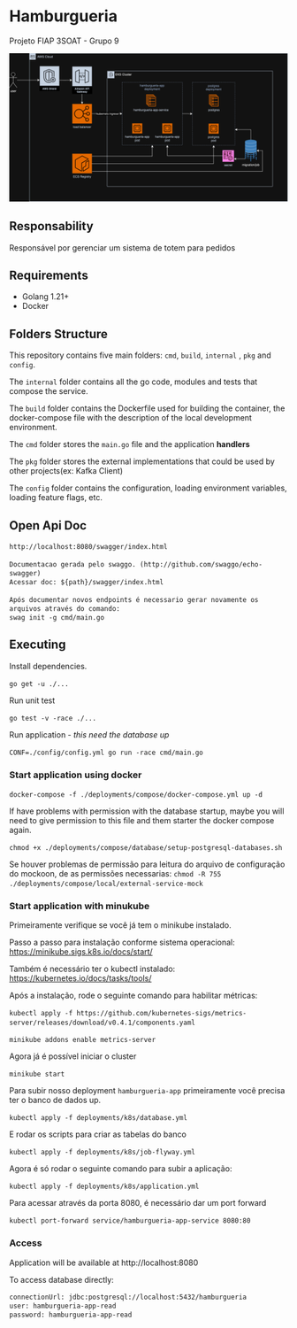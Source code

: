 # Hamburgueria

Projeto FIAP 3SOAT - Grupo 9

<img src="/docs/fiap-3soat-9.drawio.png" alt="desenho arquitetura">

## Responsability

Responsável por gerenciar um sistema de totem para pedidos

## Requirements

- Golang 1.21+
- Docker

## Folders Structure

This repository contains five main folders: `cmd`, `build`, `internal` , `pkg` and `config`.

The `internal` folder contains all the go code, modules and tests that compose the
service.

The `build` folder contains the Dockerfile used for building the container,
the docker-compose file with the description of the local development environment.

The `cmd` folder stores the `main.go` file and the application **handlers**

The `pkg` folder stores the external implementations that could be used by other projects(ex: Kafka Client)

The `config` folder contains the configuration, loading environment variables, loading feature flags, etc.

## Open Api Doc

    http://localhost:8080/swagger/index.html

    Documentacao gerada pelo swaggo. (http://github.com/swaggo/echo-swagger)
    Acessar doc: ${path}/swagger/index.html

    Após documentar novos endpoints é necessario gerar novamente os arquivos através do comando:
    swag init -g cmd/main.go

## Executing

Install dependencies. 

`go get -u ./...`

Run unit test

`go test -v -race ./...`

Run application - *this need the database up*

`CONF=./config/config.yml go run -race cmd/main.go`

### Start application using docker

`docker-compose -f ./deployments/compose/docker-compose.yml up -d`

If have problems with permission with the database startup, maybe you will need to give permission to this file and them starter the docker compose again.

`chmod +x ./deployments/compose/database/setup-postgresql-databases.sh`

Se houver problemas de permissão para leitura do arquivo de configuração do mockoon, de as permissões necessarias:
`chmod -R 755 ./deployments/compose/local/external-service-mock`

### Start application with minukube

Primeiramente verifique se você já tem o minikube instalado.

Passo a passo para instalação conforme sistema operacional: https://minikube.sigs.k8s.io/docs/start/

Também é necessário ter o kubectl instalado: https://kubernetes.io/docs/tasks/tools/

Após a instalação, rode o seguinte comando para habilitar métricas:

`kubectl apply -f https://github.com/kubernetes-sigs/metrics-server/releases/download/v0.4.1/components.yaml`

`minikube addons enable metrics-server`

Agora já é possível iniciar o cluster

`minikube start`

Para subir nosso deployment `hamburgueria-app` primeiramente você precisa ter o banco de dados up.

`kubectl apply -f deployments/k8s/database.yml`

E rodar os scripts para criar as tabelas do banco

`kubectl apply -f deployments/k8s/job-flyway.yml`

Agora é só rodar o seguinte comando para subir a aplicação:

`kubectl apply -f deployments/k8s/application.yml`

Para acessar através da porta 8080, é necessário dar um port forward

`kubectl port-forward service/hamburgueria-app-service 8080:80`

### Access
Application will be available at http://localhost:8080

To access database directly:

    connectionUrl: jdbc:postgresql://localhost:5432/hamburgueria
    user: hamburgueria-app-read
    password: hamburgueria-app-read
